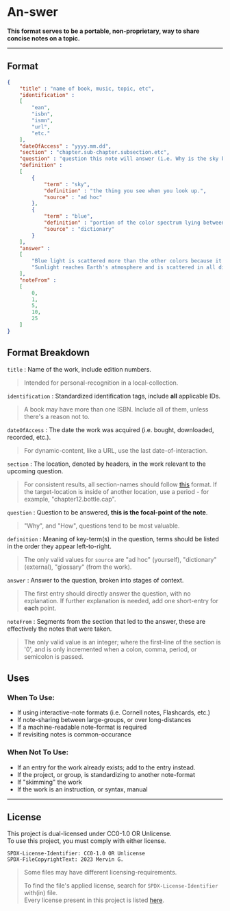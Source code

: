 <!--
  SPDX-License-Identifer: CC0-1.0 OR Unlicense
  SPDX-FileCopyrightText: 2023 Mervin G.

  SPDX-FileType: DOCUMENTATION
  SPDX-FileType: TEXT

  SPDX-FileComment: Overview of project details.
-->

# An-swer

**This format serves to be a portable, non-proprietary, way to share concise notes
on a topic.**

___

## Format

```json
{
	"title" : "name of book, music, topic, etc",
	"identification" :
	[
		"ean",
		"isbn",
		"ismn",
		"url",
		"etc."
	],
	"dateOfAccess" : "yyyy.mm.dd",
	"section" : "chapter.sub-chapter.subsection.etc",
	"question" : "question this note will answer (i.e. Why is the sky blue?)",
	"definition" :
	[
		{
			"term" : "sky",
			"definition" : "the thing you see when you look up.",
			"source" : "ad hoc"
		},
		{
			"term" : "blue",
			"definition" : "portion of the color spectrum lying between green and violet.",
			"source" : "dictionary"
		}
	],
	"answer" :
	[
		"Blue light is scattered more than the other colors because it travels as shorter, smaller waves.",
		"Sunlight reaches Earth's atmosphere and is scattered in all directions by all the gases and particles in the air."
	],
	"noteFrom" :
	[
		0,
		1,
		5,
		10,
		25
	]
}
```

## Format Breakdown

`title` : Name of the work, include edition numbers.

> Intended for personal-recognition in a local-collection.

`identification` : Standardized identification tags, include **all** applicable IDs.

> A book may have more than one ISBN. Include all of them, unless there's a reason not to.

`dateOfAccess` : The date the work was acquired (i.e. bought, downloaded, recorded, etc.). 

> For dynamic-content, like a URL, use the last date-of-interaction.

`section` : The location, denoted by headers, in the work relevant to the upcoming question.

> For consistent results, all section-names should follow [this][MDLINK] format. If the target-location is inside of another location, use a period - for example, "chapter12.bottle.cap".

`question` : Question to be answered, **this is the focal-point of the note**.

> "Why", and "How", questions tend to be most valuable.

`definition` : Meaning of key-term(s) in the question, terms should be listed in the order they appear left-to-right.

>The only valid values for `source` are "ad hoc" (yourself), "dictionary" (external), "glossary" (from the work).

`answer` : Answer to the question, broken into stages of context. 

> The first entry should directly answer the question, with no explanation. If further explanation is needed, add one short-entry for **each** point.

`noteFrom` : Segments from the section that led to the answer, these are effectively the notes that were taken.

> The only valid value is an integer; where the first-line of the section is '0', and is only incremented when a colon, comma, period, or semicolon is passed.

## Uses

### When To Use:

+ If using interactive-note formats (i.e. Cornell notes, Flashcards, etc.)
+ If note-sharing between large-groups, or over long-distances
+ If a machine-readable note-format is required
+ If revisiting notes is common-occurance

### When Not To Use:

+ If an entry for the work already exists; add to the entry instead.
+ If the project, or group, is standardizing to another note-format
+ If "skimming" the work
+ If the work is an instruction, or syntax, manual

___

## License

This project is dual-licensed under CC0-1.0 OR Unlicense.
<br>
To use this project, you must comply with either license.

```
SPDX-License-Identifier: CC0-1.0 OR Unlicense
SPDX-FileCopyrightText: 2023 Mervin G.
```

> Some files may have different licensing-requirements.
>
> To find the file's applied license,
> search for `SPDX-License-Identifier` with(in) file.
> <br>
> Every license present in this project is listed [here](LICENSES).

<!-- Links -->

[MDLINK]: https://docs.gitlab.com/ee/user/markdown.html#header-ids-and-links